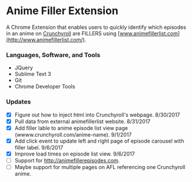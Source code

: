 # Anime Filler Extension
A Chrome Extension that enables users to quickly identify which episodes in an anime on [Crunchyroll](http://www.crunchyroll.com/) are FILLERS using [www.animefillerlist.com](http://www.animefillerlist.com/).

### Languages, Software, and Tools
- JQuery
- Sublime Text 3
- Git
- Chrome Developer Tools

### Updates
- [x] Figure out how to inject html into Crunchyroll's webpage. 8/30/2017
- [x] Pull data from external animefillerlist website. 8/31/2017
- [x] Add filler lable to anime episode list view page (wwww.crunchyroll.com/anime-name). 9/1/2017
- [x] Add click event to update left and right page of episode carousel with filler label. 9/6/2017
- [x] Improve load times on episode list view. 9/6/2017
- [ ] Support for http://animefillerepisodes.com.
- [ ] Maybe support for multiple pages on AFL referencing one Crunchyroll anime.
